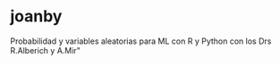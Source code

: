 # joanby
Probabilidad y variables aleatorias para ML con R y Python con los Drs R.Alberich y A.Mir"
